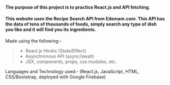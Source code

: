 
#### The purpose of this project is to practice React.js and API fetching.

#### This website uses the Recipe Search API from Edemam.com. This API has the data of tens of thousands of foods, simply search any type of dish you like and it will find you its ingredients.
Made using the following:-
> - React.js Hooks (State/Effect)
> - Asynchronous API (async/await)
> - JSX, components, props, css modules, etc.

Languages and Technology used:-
(React.js, JavaScript, HTML, CSS/Bootstrap, deployed with Google Firebase)

